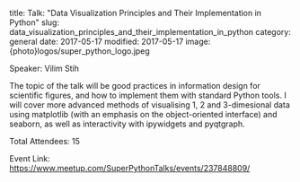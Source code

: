 title: Talk: "Data Visualization Principles and Their Implementation in Python"
slug: data_visualization_principles_and_their_implementation_in_python
category: general
date: 2017-05-17
modified: 2017-05-17
image: {photo}logos/super_python_logo.jpeg

Speaker: Vilim Stih

The topic of the talk will be good practices in information design for scientific figures, and how to implement them with standard Python tools. I will cover more advanced methods of visualising 1, 2 and 3-dimesional data using matplotlib (with an emphasis on the object-oriented interface) and seaborn, as well as interactivity with ipywidgets and pyqtgraph.

Total Attendees: 15

Event Link: https://www.meetup.com/SuperPythonTalks/events/237848809/
